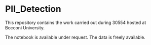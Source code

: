# PII_Detection
This repository contains the work carried out during 30554 hosted at Bocconi University.

The notebook is available under request. The data is freely available.
